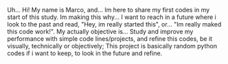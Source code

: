 Uh... Hi! My name is Marco, and... Im here to share my first codes in my start of this study. Im making this why... I want to reach in a future where i look to the past and read, "Hey, im really started this", or... "Im really maked this code work!". My actually objective is... Study and improve my performance with simple code lines/projects, and refine this codes, be it visually, technically or objectively;
 This project is basically random python codes if i want to keep, to look in the future and refine.
